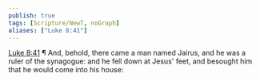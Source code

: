 ```yaml
---
publish: true
tags: [Scripture/NewT, noGraph]
aliases: ["Luke 8:41"]
---
```

[Luke 8:41](https://churchofjesuschrist.org/study/scriptures/nt/luke/8?lang=eng&id=p41#p41) ¶ And, behold, there came a man named Jairus, and he was a ruler of the synagogue: and he fell down at Jesus' feet, and besought him that he would come into his house:
